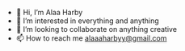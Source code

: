 - 👋 Hi, I’m Alaa Harby
- 👀 I’m interested in everything and anything
- 💞️ I’m looking to collaborate on anything creative
- 📫 How to reach me alaaaharbyy@gmail.com

<!---
alaanuqtah/alaanuqtah is a ✨ special ✨ repository because its `README.md` (this file) appears on your GitHub profile.
You can click the Preview link to take a look at your changes.
--->
